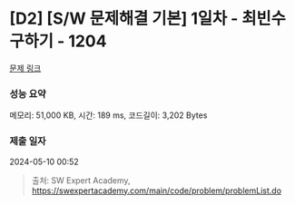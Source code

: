 # [D2] [S/W 문제해결 기본] 1일차 - 최빈수 구하기 - 1204 

[문제 링크](https://swexpertacademy.com/main/code/problem/problemDetail.do?contestProbId=AV13zo1KAAACFAYh) 

### 성능 요약

메모리: 51,000 KB, 시간: 189 ms, 코드길이: 3,202 Bytes

### 제출 일자

2024-05-10 00:52



> 출처: SW Expert Academy, https://swexpertacademy.com/main/code/problem/problemList.do